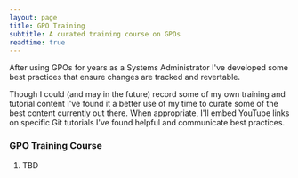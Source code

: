 ```yaml
---
layout: page
title: GPO Training
subtitle: A curated training course on GPOs
readtime: true
---
```

After using GPOs for years as a Systems Administrator I've developed some best practices that ensure changes are tracked and revertable.

Though I could (and may in the future) record some of my own training and tutorial content I've found it a better use of my time to curate some of the best content currently out there. When appropriate, I'll embed YouTube links on specific Git tutorials I've found helpful and communicate best practices.

### GPO Training Course
1. TBD
